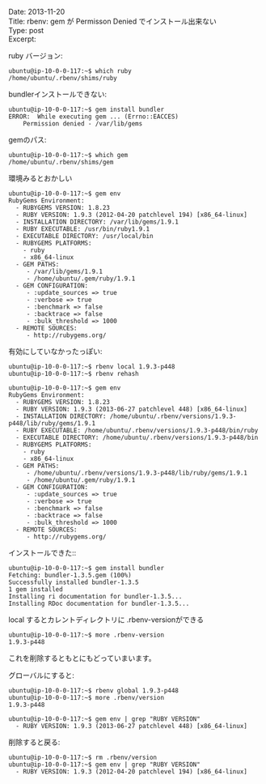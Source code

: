 Date: 2013-11-20  
Title: rbenv: gem が Permisson Denied でインストール出来ない  
Type: post  
Excerpt:   


ruby バージョン:

    ubuntu@ip-10-0-0-117:~$ which ruby
    /home/ubuntu/.rbenv/shims/ruby
    

bundlerインストールできない:

    ubuntu@ip-10-0-0-117:~$ gem install bundler
    ERROR:  While executing gem ... (Errno::EACCES)
        Permission denied - /var/lib/gems
    
    
gemのパス:

    ubuntu@ip-10-0-0-117:~$ which gem
    /home/ubuntu/.rbenv/shims/gem
    

環境みるとおかしい

    ubuntu@ip-10-0-0-117:~$ gem env
    RubyGems Environment:
      - RUBYGEMS VERSION: 1.8.23
      - RUBY VERSION: 1.9.3 (2012-04-20 patchlevel 194) [x86_64-linux]
      - INSTALLATION DIRECTORY: /var/lib/gems/1.9.1
      - RUBY EXECUTABLE: /usr/bin/ruby1.9.1
      - EXECUTABLE DIRECTORY: /usr/local/bin
      - RUBYGEMS PLATFORMS:
        - ruby
        - x86_64-linux
      - GEM PATHS:
         - /var/lib/gems/1.9.1
         - /home/ubuntu/.gem/ruby/1.9.1
      - GEM CONFIGURATION:
         - :update_sources => true
         - :verbose => true
         - :benchmark => false
         - :backtrace => false
         - :bulk_threshold => 1000
      - REMOTE SOURCES:
         - http://rubygems.org/
         
有効にしていなかったっぽい:
         
    ubuntu@ip-10-0-0-117:~$ rbenv local 1.9.3-p448
    ubuntu@ip-10-0-0-117:~$ rbenv rehash     
    
    ubuntu@ip-10-0-0-117:~$ gem env
    RubyGems Environment:
      - RUBYGEMS VERSION: 1.8.23
      - RUBY VERSION: 1.9.3 (2013-06-27 patchlevel 448) [x86_64-linux]
      - INSTALLATION DIRECTORY: /home/ubuntu/.rbenv/versions/1.9.3-p448/lib/ruby/gems/1.9.1
      - RUBY EXECUTABLE: /home/ubuntu/.rbenv/versions/1.9.3-p448/bin/ruby
      - EXECUTABLE DIRECTORY: /home/ubuntu/.rbenv/versions/1.9.3-p448/bin
      - RUBYGEMS PLATFORMS:
        - ruby
        - x86_64-linux
      - GEM PATHS:
         - /home/ubuntu/.rbenv/versions/1.9.3-p448/lib/ruby/gems/1.9.1
         - /home/ubuntu/.gem/ruby/1.9.1
      - GEM CONFIGURATION:
         - :update_sources => true
         - :verbose => true
         - :benchmark => false
         - :backtrace => false
         - :bulk_threshold => 1000
      - REMOTE SOURCES:
         - http://rubygems.org/
    
インストールできた::
    
    ubuntu@ip-10-0-0-117:~$ gem install bundler
    Fetching: bundler-1.3.5.gem (100%)
    Successfully installed bundler-1.3.5
    1 gem installed
    Installing ri documentation for bundler-1.3.5...
    Installing RDoc documentation for bundler-1.3.5...     

local するとカレントディレクトリに .rbenv-versionができる

    ubuntu@ip-10-0-0-117:~$ more .rbenv-version 
    1.9.3-p448
    
これを削除するともとにもどっていまいます。

グローバルにすると:

    ubuntu@ip-10-0-0-117:~$ rbenv global 1.9.3-p448
    ubuntu@ip-10-0-0-117:~$ more .rbenv/version
    1.9.3-p448
    
    ubuntu@ip-10-0-0-117:~$ gem env | grep "RUBY VERSION"
      - RUBY VERSION: 1.9.3 (2013-06-27 patchlevel 448) [x86_64-linux]
      
削除すると戻る:

    ubuntu@ip-10-0-0-117:~$ rm .rbenv/version
    ubuntu@ip-10-0-0-117:~$ gem env | grep "RUBY VERSION"
      - RUBY VERSION: 1.9.3 (2012-04-20 patchlevel 194) [x86_64-linux]      
